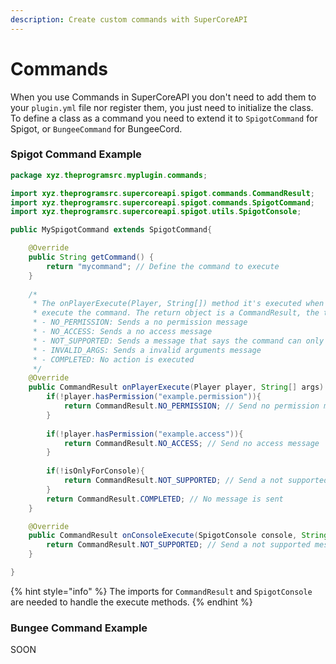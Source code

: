 ```yaml
---
description: Create custom commands with SuperCoreAPI
---
```


# Commands

When you use Commands in SuperCoreAPI you don't need to add them to your `plugin.yml` file nor register them, you just need to initialize the class. To define a class as a command you need to extend it to `SpigotCommand` for Spigot, or `BungeeCommand` for BungeeCord. 

### Spigot Command Example

```java
package xyz.theprogramsrc.myplugin.commands;

import xyz.theprogramsrc.supercoreapi.spigot.commands.CommandResult;
import xyz.theprogramsrc.supercoreapi.spigot.commands.SpigotCommand;
import xyz.theprogramsrc.supercoreapi.spigot.utils.SpigotConsole;

public MySpigotCommand extends SpigotCommand{

    @Override
    public String getCommand() {
        return "mycommand"; // Define the command to execute
    }
    
    /*
     * The onPlayerExecute(Player, String[]) method it's executed when a player
     * execute the command. The return object is a CommandResult, the types are:
     * - NO_PERMISSION: Sends a no permission message
     * - NO_ACCESS: Sends a no access message
     * - NOT_SUPPORTED: Sends a message that says the command can only be executed in the console
     * - INVALID_ARGS: Sends a invalid arguments message
     * - COMPLETED: No action is executed
     */
    @Override
    public CommandResult onPlayerExecute(Player player, String[] args) {
        if(!player.hasPermission("example.permission")){
            return CommandResult.NO_PERMISSION; // Send no permission message
        }
        
        if(!player.hasPermission("example.access")){
            return CommandResult.NO_ACCESS; // Send no access message
        }
        
        if(!isOnlyForConsole){
            return CommandResult.NOT_SUPPORTED; // Send a not supported message
        }
        return CommandResult.COMPLETED; // No message is sent
    }

    @Override
    public CommandResult onConsoleExecute(SpigotConsole console, String[] args) {
        return CommandResult.NOT_SUPPORTED; // Send a not supported message
    }

}

```

{% hint style="info" %}
The imports for `CommandResult` and `SpigotConsole` are needed to handle the execute methods.
{% endhint %}

### Bungee Command Example

SOON

